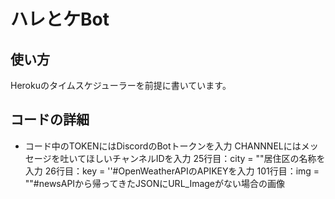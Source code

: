 # ハレとケBot
## 使い方
Herokuのタイムスケジューラーを前提に書いています。
## コードの詳細
- コード中のTOKENにはDiscordのBotトークンを入力
    CHANNNELにはメッセージを吐いてほしいチャンネルIDを入力
    25行目：city = ""居住区の名称を入力
    26行目：key = ''#OpenWeatherAPIのAPIKEYを入力 
    101行目：img = ""#newsAPIから帰ってきたJSONにURL_Imageがない場合の画像

